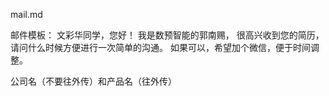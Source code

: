 mail.md

邮件模板：
文彩华同学，您好！
我是数预智能的郭南赐，
很高兴收到您的简历，请问什么时候方便进行一次简单的沟通。
如果可以，希望加个微信，便于时间调整。

公司名（不要往外传）和产品名（往外传）
